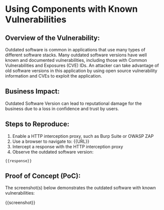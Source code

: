 # Using Components with Known Vulnerabilities

## Overview of the Vulnerability:

Outdated software is common in applications that use many types of different software stacks. Many outdated software versions have well known and documented vulnerabilities, including those with Common Vulnerabilities and Exposures (CVE) IDs. An attacker can take advantage of old software versions in this application by using open source vulnerability information and CVEs to exploit the application.

## Business Impact:

Outdated Software Version can lead to reputational damage for the business due to a loss in confidence and trust by users.

## Steps to Reproduce:

1. Enable a HTTP interception proxy, such as Burp Suite or OWASP ZAP
1. Use a browser to navigate to: {{URL}}
1. Intercept a response with the HTTP interception proxy
1. Observe the outdated software version:

```HTTP
{{response}}
```

## Proof of Concept (PoC):

The screenshot(s) below demonstrates the outdated software with known vulnerabilities:

{{screenshot}}
